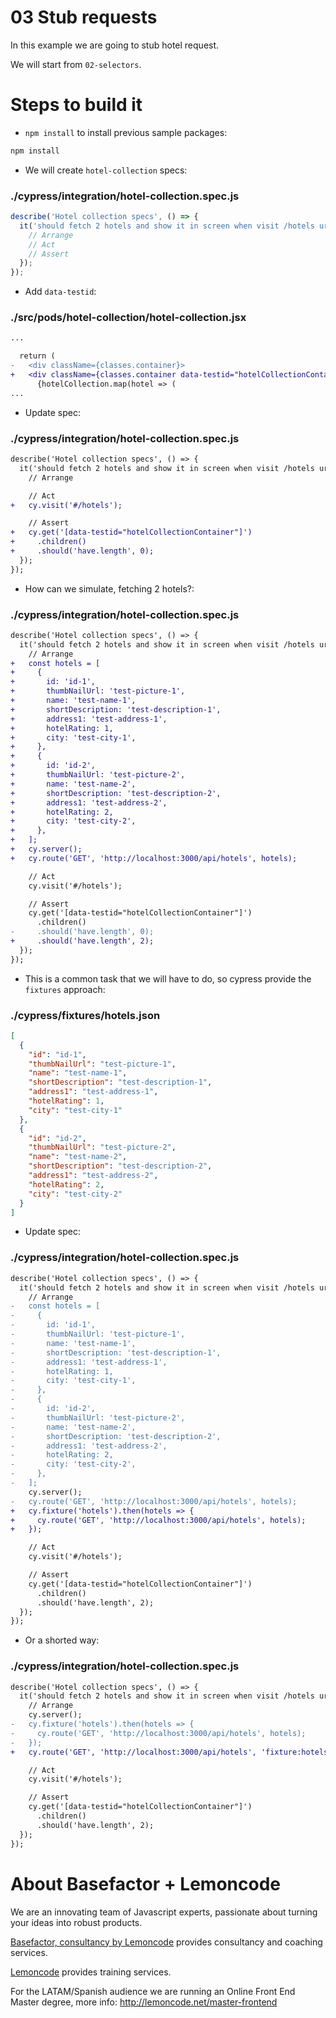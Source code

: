 # 03 Stub requests

In this example we are going to stub hotel request.

We will start from `02-selectors`.

# Steps to build it

- `npm install` to install previous sample packages:

```bash
npm install
```

- We will create `hotel-collection` specs:

### ./cypress/integration/hotel-collection.spec.js

```javascript
describe('Hotel collection specs', () => {
  it('should fetch 2 hotels and show it in screen when visit /hotels urls', () => {
    // Arrange
    // Act
    // Assert
  });
});
```

- Add `data-testid`:

### ./src/pods/hotel-collection/hotel-collection.jsx

```diff
...

  return (
-   <div className={classes.container}>
+   <div className={classes.container data-testid="hotelCollectionContainer">
      {hotelCollection.map(hotel => (
...

```

- Update spec:

### ./cypress/integration/hotel-collection.spec.js

```diff
describe('Hotel collection specs', () => {
  it('should fetch 2 hotels and show it in screen when visit /hotels urls', () => {
    // Arrange

    // Act
+   cy.visit('#/hotels');

    // Assert
+   cy.get('[data-testid="hotelCollectionContainer"]')
+     .children()
+     .should('have.length', 0);
  });
});
```

- How can we simulate, fetching 2 hotels?:

### ./cypress/integration/hotel-collection.spec.js

```diff
describe('Hotel collection specs', () => {
  it('should fetch 2 hotels and show it in screen when visit /hotels urls', () => {
    // Arrange
+   const hotels = [
+     {
+       id: 'id-1',
+       thumbNailUrl: 'test-picture-1',
+       name: 'test-name-1',
+       shortDescription: 'test-description-1',
+       address1: 'test-address-1',
+       hotelRating: 1,
+       city: 'test-city-1',
+     },
+     {
+       id: 'id-2',
+       thumbNailUrl: 'test-picture-2',
+       name: 'test-name-2',
+       shortDescription: 'test-description-2',
+       address1: 'test-address-2',
+       hotelRating: 2,
+       city: 'test-city-2',
+     },
+   ];
+   cy.server();
+   cy.route('GET', 'http://localhost:3000/api/hotels', hotels);

    // Act
    cy.visit('#/hotels');

    // Assert
    cy.get('[data-testid="hotelCollectionContainer"]')
      .children()
-     .should('have.length', 0);
+     .should('have.length', 2);
  });
});

```

- This is a common task that we will have to do, so cypress provide the `fixtures` approach:

### ./cypress/fixtures/hotels.json

```json
[
  {
    "id": "id-1",
    "thumbNailUrl": "test-picture-1",
    "name": "test-name-1",
    "shortDescription": "test-description-1",
    "address1": "test-address-1",
    "hotelRating": 1,
    "city": "test-city-1"
  },
  {
    "id": "id-2",
    "thumbNailUrl": "test-picture-2",
    "name": "test-name-2",
    "shortDescription": "test-description-2",
    "address1": "test-address-2",
    "hotelRating": 2,
    "city": "test-city-2"
  }
]
```

- Update spec:

### ./cypress/integration/hotel-collection.spec.js

```diff
describe('Hotel collection specs', () => {
  it('should fetch 2 hotels and show it in screen when visit /hotels urls', () => {
    // Arrange
-   const hotels = [
-     {
-       id: 'id-1',
-       thumbNailUrl: 'test-picture-1',
-       name: 'test-name-1',
-       shortDescription: 'test-description-1',
-       address1: 'test-address-1',
-       hotelRating: 1,
-       city: 'test-city-1',
-     },
-     {
-       id: 'id-2',
-       thumbNailUrl: 'test-picture-2',
-       name: 'test-name-2',
-       shortDescription: 'test-description-2',
-       address1: 'test-address-2',
-       hotelRating: 2,
-       city: 'test-city-2',
-     },
-   ];
    cy.server();
-   cy.route('GET', 'http://localhost:3000/api/hotels', hotels);
+   cy.fixture('hotels').then(hotels => {
+     cy.route('GET', 'http://localhost:3000/api/hotels', hotels);
+   });

    // Act
    cy.visit('#/hotels');

    // Assert
    cy.get('[data-testid="hotelCollectionContainer"]')
      .children()
      .should('have.length', 2);
  });
});

```

- Or a shorted way:

### ./cypress/integration/hotel-collection.spec.js

```diff
describe('Hotel collection specs', () => {
  it('should fetch 2 hotels and show it in screen when visit /hotels urls', () => {
    // Arrange
    cy.server();
-   cy.fixture('hotels').then(hotels => {
-     cy.route('GET', 'http://localhost:3000/api/hotels', hotels);
-   });
+   cy.route('GET', 'http://localhost:3000/api/hotels', 'fixture:hotels');

    // Act
    cy.visit('#/hotels');

    // Assert
    cy.get('[data-testid="hotelCollectionContainer"]')
      .children()
      .should('have.length', 2);
  });
});

```

# About Basefactor + Lemoncode

We are an innovating team of Javascript experts, passionate about turning your ideas into robust products.

[Basefactor, consultancy by Lemoncode](http://www.basefactor.com) provides consultancy and coaching services.

[Lemoncode](http://lemoncode.net/services/en/#en-home) provides training services.

For the LATAM/Spanish audience we are running an Online Front End Master degree, more info: http://lemoncode.net/master-frontend
